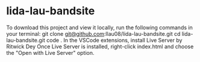 # lida-lau-bandsite

To download this project and view it locally, run the following commands in your terminal:
git clone git@github.com:llau08/lida-lau-bandsite.git
cd lida-lau-bandsite.git
code .
In the VSCode extensions, install Live Server by Ritwick Dey
Once Live Server is installed, right-click index.html and choose the "Open with Live Server" option.

